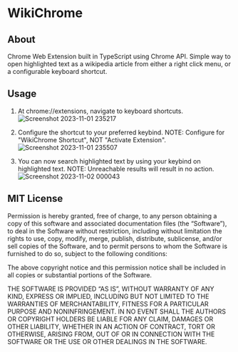 # WikiChrome

## About

Chrome Web Extension built in TypeScript using Chrome API. Simple way to open highlighted text as a wikipedia article from either a right click menu, or a configurable keyboard shortcut. 

## Usage 

1. At chrome://extensions, navigate to keyboard shortcuts. ![Screenshot 2023-11-01 235217](https://github.com/arescrimson/WikiChrome/assets/66581240/744c05f2-da82-4623-94e9-4cb6823cc3d9)

2. Configure the shortcut to your preferred keybind. NOTE: Configure for "WikiChrome Shortcut", NOT "Activate Extension". ![Screenshot 2023-11-01 235507](https://github.com/arescrimson/WikiChrome/assets/66581240/3a4899a1-a6b7-454d-8147-c17cf6238d0a)

3. You can now search highlighted text by using your keybind on highlighted text. NOTE: Unreachable results will result in no action. ![Screenshot 2023-11-02 000043](https://github.com/arescrimson/WikiChrome/assets/66581240/177b6255-64a7-4d42-872a-219f9429b96f)

## MIT License 

Permission is hereby granted, free of charge, to any person obtaining a copy of this software and associated documentation files (the “Software”), to deal in the Software without restriction, including without limitation the rights to use, copy, modify, merge, publish, distribute, sublicense, and/or sell copies of the Software, and to permit persons to whom the Software is furnished to do so, subject to the following conditions:

The above copyright notice and this permission notice shall be included in all copies or substantial portions of the Software.

THE SOFTWARE IS PROVIDED “AS IS”, WITHOUT WARRANTY OF ANY KIND, EXPRESS OR IMPLIED, INCLUDING BUT NOT LIMITED TO THE WARRANTIES OF MERCHANTABILITY, FITNESS FOR A PARTICULAR PURPOSE AND NONINFRINGEMENT. IN NO EVENT SHALL THE AUTHORS OR COPYRIGHT HOLDERS BE LIABLE FOR ANY CLAIM, DAMAGES OR OTHER LIABILITY, WHETHER IN AN ACTION OF CONTRACT, TORT OR OTHERWISE, ARISING FROM, OUT OF OR IN CONNECTION WITH THE SOFTWARE OR THE USE OR OTHER DEALINGS IN THE SOFTWARE.
